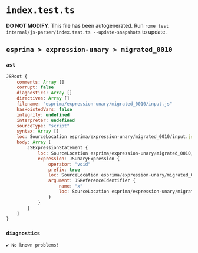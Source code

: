 # `index.test.ts`

**DO NOT MODIFY**. This file has been autogenerated. Run `rome test internal/js-parser/index.test.ts --update-snapshots` to update.

## `esprima > expression-unary > migrated_0010`

### `ast`

```javascript
JSRoot {
	comments: Array []
	corrupt: false
	diagnostics: Array []
	directives: Array []
	filename: "esprima/expression-unary/migrated_0010/input.js"
	hasHoistedVars: false
	integrity: undefined
	interpreter: undefined
	sourceType: "script"
	syntax: Array []
	loc: SourceLocation esprima/expression-unary/migrated_0010/input.js 1:0-2:0
	body: Array [
		JSExpressionStatement {
			loc: SourceLocation esprima/expression-unary/migrated_0010/input.js 1:0-1:6
			expression: JSUnaryExpression {
				operator: "void"
				prefix: true
				loc: SourceLocation esprima/expression-unary/migrated_0010/input.js 1:0-1:6
				argument: JSReferenceIdentifier {
					name: "x"
					loc: SourceLocation esprima/expression-unary/migrated_0010/input.js 1:5-1:6 (x)
				}
			}
		}
	]
}
```

### `diagnostics`

```
✔ No known problems!

```
